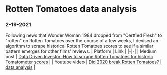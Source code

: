 # Rotten Tomatoes data analysis

### 2-19-2021
Following news that Wonder Woman 1984 dropped from "Certfied Fresh" to "rotten" on Rotten Tomatoes over the course of a few weeks, I devised an algorithm to scrape historical Rotten Tomatoes scores to see if a similar pattern emerges for other films' reviews.
| Platform | Link |
|-|-|
| Medium post | [Data Driven Investor: How to scrape Rotten Tomatoes for historic Tomatometer scores](https://medium.com/datadriveninvestor/how-to-scrape-rotten-tomatoes-for-historic-tomatometer-scores-426f01a55a0d) |
| Youtube video | [Did 2020 break Rotten Tomatoes? | data analysis](https://www.youtube.com/watch?v=OMwlxH5p6A4) |
